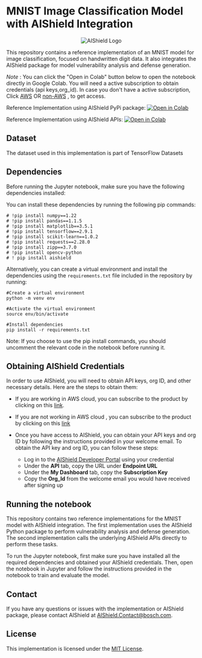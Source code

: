 

# MNIST Image Classification Model with AIShield Integration

<p align="center"> <img src="https://github.com/bosch-aisecurity-aishield/Reference-Implementations/blob/main/images/AIShield_logo.png" alt="AIShield Logo"> </p>

This repository contains a reference implementation of an MNIST model for image classification, focused on handwritten digit data. It also integrates the AIShield package for model vulnerability analysis and defense generation.

*Note* : You can click the "Open in Colab" button below to open the notebook directly in Google Colab. 
You will need a active subscription to obtain credentials (api keys,org_id). In case you don't have a active subscription, Click [AWS](https://aws.amazon.com/marketplace/pp/prodview-ppbwtiryaohti) OR [non-AWS](https://boschaishield.com/trial-request) , to get access.

Reference Implementation using AIShield PyPi package:
[![Open in Colab](https://colab.research.google.com/assets/colab-badge.svg)](https://colab.research.google.com/github/bosch-aisecurity-aishield/Reference-Implementations/blob/main/Product_Taskpair_wise/Image_Classification/Evasion/PyPi_Evasion_Reference_Implementation_MNIST.ipynb)

Reference Implementation using AIShield APIs:
[![Open in Colab](https://colab.research.google.com/assets/colab-badge.svg)](https://colab.research.google.com/github/bosch-aisecurity-aishield/Reference-Implementations/blob/main/Product_Taskpair_wise/Image_Classification/Poisoning/PyPi_Poisoning_Reference_Implementation_MNIST.ipynb)

## Dataset

The dataset used in this implementation is part of TensorFlow Datasets

## Dependencies

Before running the Jupyter notebook, make sure you have the following dependencies installed:

You can install these dependencies by running the following pip commands:
```
# !pip install numpy==1.22
# !pip install pandas==1.1.5
# !pip install matplotlib==3.5.1
# !pip install tensorflow==2.9.1
# !pip install scikit-learn==1.0.2
# !pip install requests==2.28.0
# !pip install zipp==3.7.0
# !pip install opencv-python
# ! pip install aishield
```

Alternatively, you can create a virtual environment and install the dependencies using the `requirements.txt` file included in the repository by running:
```
#Create a virtual environment
python -m venv env

#Activate the virtual environment
source env/bin/activate

#Install dependencies
pip install -r requirements.txt
```
Note: If you choose to use the pip install commands, you should uncomment the relevant code in the notebook before running it.


## Obtaining AIShield Credentials

In order to use AIShield, you will need to obtain API keys, org ID, and other necessary details. Here are the steps to obtain them:

 -  If you are working in AWS cloud, you can subscribe to the product by clicking on this [link](https://aws.amazon.com/marketplace/pp/prodview-ppbwtiryaohti).
    
 -  If you are not working in AWS cloud , you can subscribe to the product by clicking on this [link](https://boschaishield.com/trial-request) 
    
 -  Once you have access to AIShield, you can obtain your API keys and org ID by following the instructions provided in your welcome email. To obtain the API key and org ID, you can follow these steps:
	 - Log in to the [AIShield Developer
   Portal](https://portal.aws.boschaishield.com/) using your credential
	 - Under the **API** tab, copy the URL under **Endpoint URL**
	 - Under the **My Dashboard** tab, copy the **Subscription Key**
	 - Copy the **Org_Id** from the welcome email you would have received after signing up

## Running the notebook
This repository contains two reference implementations for the MNIST model with AIShield integration. The first implementation uses the AIShield Python package to perform vulnerability analysis and defense generation. The second implementation calls the underlying AIShield APIs directly to perform these tasks.

To run the Jupyter notebook, first make sure you have installed all the required dependencies and obtained your AIShield credentials. Then, open the notebook in Jupyter and follow the instructions provided in the notebook to train and evaluate the model.

## Contact

If you have any questions or issues with the implementation or AIShield package, please contact AIShield at [AIShield.Contact@bosch.com](mailto:AIShield.Contact@bosch.com).

## License

This implementation is licensed under the [MIT License](https://github.com/bosch-aisecurity-aishield/Reference-Implementations/blob/main/LICENSE).

